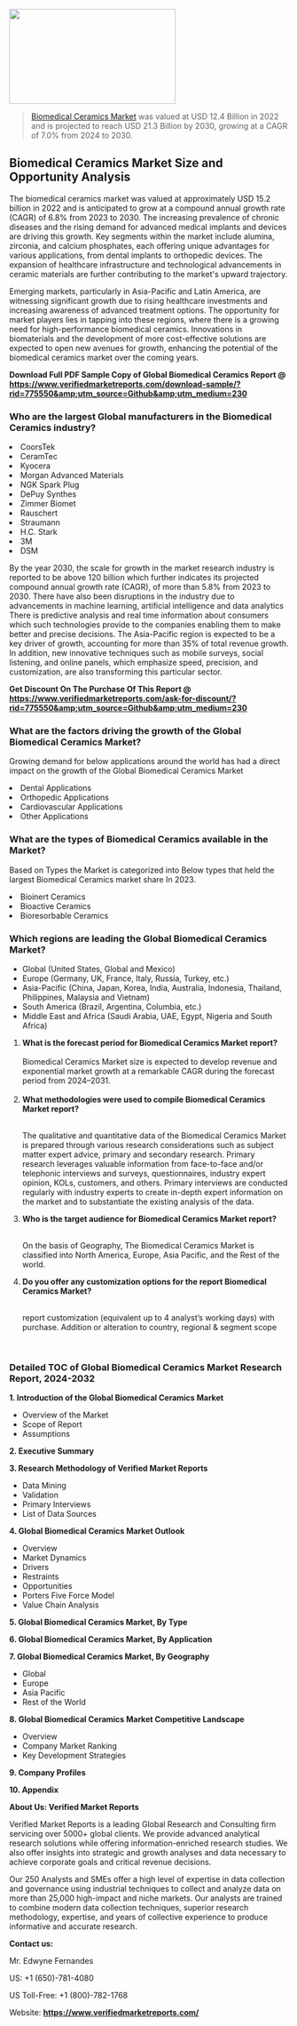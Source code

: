 <img src="https://ffe5etoiles.com/wp-content/uploads/2024/12/MST1-300x171.png" alt="" width="300" height="171" class="alignnone size-medium wp-image-20088" /><blockquote><p><p><a href="https://www.verifiedmarketreports.com/download-sample/?rid=775550&utm_source=Github&utm_medium=230" target="_blank">Biomedical Ceramics Market</a> was valued at USD 12.4 Billion in 2022 and is projected to reach USD 21.3 Billion by 2030, growing at a CAGR of 7.0% from 2024 to 2030.</p></blockquote><p><h2>Biomedical Ceramics Market Size and Opportunity Analysis</h2><p>The biomedical ceramics market was valued at approximately USD 15.2 billion in 2022 and is anticipated to grow at a compound annual growth rate (CAGR) of 6.8% from 2023 to 2030. The increasing prevalence of chronic diseases and the rising demand for advanced medical implants and devices are driving this growth. Key segments within the market include alumina, zirconia, and calcium phosphates, each offering unique advantages for various applications, from dental implants to orthopedic devices. The expansion of healthcare infrastructure and technological advancements in ceramic materials are further contributing to the market's upward trajectory.</p><p>Emerging markets, particularly in Asia-Pacific and Latin America, are witnessing significant growth due to rising healthcare investments and increasing awareness of advanced treatment options. The opportunity for market players lies in tapping into these regions, where there is a growing need for high-performance biomedical ceramics. Innovations in biomaterials and the development of more cost-effective solutions are expected to open new avenues for growth, enhancing the potential of the biomedical ceramics market over the coming years.</p></p><p class=""><strong>Download Full PDF Sample Copy of Global Biomedical Ceramics Report @ <a href="https://www.verifiedmarketreports.com/download-sample/?rid=775550&amp;utm_source=Github&amp;utm_medium=230" target="_blank">https://www.verifiedmarketreports.com/download-sample/?rid=775550&amp;utm_source=Github&amp;utm_medium=230</a></strong></p><h3 id="" class="">Who are the largest Global manufacturers in the Biomedical Ceramics industry?</h3><p><li>CoorsTek</li><li> CeramTec</li><li> Kyocera</li><li> Morgan Advanced Materials</li><li> NGK Spark Plug</li><li> DePuy Synthes</li><li> Zimmer Biomet</li><li> Rauschert</li><li> Straumann</li><li> H.C. Stark</li><li> 3M</li><li> DSM</li></p><div class=""><div class="" dir="" data-message-author-role="" data-message-id="" data-message-model-slug=""><div class=""><div class=""><div class=""><div class="" dir="" data-message-author-role="" data-message-id="" data-message-model-slug=""><div class=""><div class=""><p>By the year 2030, the scale for growth in the market research industry is reported to be above 120 billion which further indicates its projected compound annual growth rate (CAGR), of more than 5.8% from 2023 to 2030. There have also been disruptions in the industry due to advancements in machine learning, artificial intelligence and data analytics There is predictive analysis and real time information about consumers which such technologies provide to the companies enabling them to make better and precise decisions. The Asia-Pacific region is expected to be a key driver of growth, accounting for more than 35% of total revenue growth. In addition, new innovative techniques such as mobile surveys, social listening, and online panels, which emphasize speed, precision, and customization, are also transforming this particular sector.</p><p><strong>Get Discount On The Purchase Of This Report @&nbsp; <a href="https://www.verifiedmarketreports.com/ask-for-discount/?rid=775550&amp;utm_source=Github&amp;utm_medium=230" target="_blank">https://www.verifiedmarketreports.com/ask-for-discount/?rid=775550&amp;utm_source=Github&amp;utm_medium=230</a></strong></p></div></div></div></div></div></div></div></div><h3 id="" class="">What are the factors driving the growth of the Global Biomedical Ceramics Market?</h3><p id="" class="">Growing demand for below applications around the world has had a direct impact on the growth of the Global Biomedical Ceramics Market</p><p id="" class=""><li>Dental Applications</li><li> Orthopedic Applications</li><li> Cardiovascular Applications</li><li> Other Applications</li></p><h3 id="" class="">What are the types of Biomedical Ceramics available in the Market?</h3><p id="" class="">Based on Types the Market is categorized into Below types that held the largest Biomedical Ceramics market share In 2023.</p><p id="" class=""><li>Bioinert Ceramics</li><li> Bioactive Ceramics</li><li> Bioresorbable Ceramics</li></p><h3 id="" class="">Which regions are leading the Global Biomedical Ceramics Market?</h3><ul><li>Global (United States, Global and Mexico)</li><li>Europe (Germany, UK, France, Italy, Russia, Turkey, etc.)</li><li>Asia-Pacific (China, Japan, Korea, India, Australia, Indonesia, Thailand, Philippines, Malaysia and Vietnam)</li><li>South America (Brazil, Argentina, Columbia, etc.)</li><li>Middle East and Africa (Saudi Arabia, UAE, Egypt, Nigeria and South Africa)</li></ul><p><ol><li><strong>What is the forecast period for Biomedical Ceramics Market report?<br /></strong><br /><span data-sheets-root="1" data-sheets-value="{&quot;1&quot;:2,&quot;2&quot;:&quot;XXXX size is expected to develop revenue and exponential market growth at a remarkable CAGR during the forecast period from 2024&ndash;2030.&quot;}" data-sheets-userformat="{&quot;2&quot;:12674,&quot;4&quot;:{&quot;1&quot;:2,&quot;2&quot;:16776960},&quot;10&quot;:2,&quot;11&quot;:0,&quot;15&quot;:&quot;Arial&quot;,&quot;16&quot;:12}">Biomedical Ceramics Market size is expected to develop revenue and exponential market growth at a remarkable CAGR during the forecast period from 2024&ndash;2031.</span><br /><br /></li><li><strong>What methodologies were used to compile Biomedical Ceramics Market report?<br /><br /></strong><p>The qualitative and quantitative data of the&nbsp;Biomedical Ceramics Market is prepared through various research considerations such as subject matter expert advice, primary and secondary research. Primary research leverages valuable information from face-to-face and/or telephonic interviews and surveys, questionnaires, industry expert opinion, KOLs, customers, and others. Primary interviews are conducted regularly with industry experts to create in-depth expert information on the market and to substantiate the existing analysis of the data.&nbsp;</p></li><li><strong>Who is the target audience for Biomedical Ceramics Market report?<br /><br /></strong><p>On the basis of Geography, The&nbsp;Biomedical Ceramics Market is classified into North America, Europe, Asia Pacific, and the Rest of the world.</p></li><li><strong>Do you offer any customization options for the report Biomedical Ceramics Market?<br /><br /></strong><p>report customization (equivalent up to 4 analyst&rsquo;s working days) with purchase. Addition or alteration to country, regional &amp; segment scope</p><p>&nbsp;</p></li></ol></p><h3 id="" class="">Detailed TOC of Global Biomedical Ceramics Market Research Report, 2024-2032</h3><p id="" class=""><strong>1. Introduction of the Global Biomedical Ceramics Market</strong></p><ul><li>Overview of the Market</li><li>Scope of Report</li><li>Assumptions</li></ul><p id="" class=""><strong>2. Executive Summary</strong></p><p id="" class=""><strong>3. Research Methodology of&nbsp;Verified Market Reports</strong></p><ul><li>Data Mining</li><li>Validation</li><li>Primary Interviews</li><li>List of Data Sources</li></ul><p id="" class=""><strong>4. Global Biomedical Ceramics Market Outlook</strong></p><ul><li>Overview</li><li>Market Dynamics</li><li>Drivers</li><li>Restraints</li><li>Opportunities</li><li>Porters Five Force Model</li><li>Value Chain Analysis</li></ul><p id="" class=""><strong>5. Global Biomedical Ceramics Market, By&nbsp;Type</strong></p><p id="" class=""><strong>6. Global Biomedical Ceramics Market, By Application</strong></p><p id="" class=""><strong>7. Global Biomedical Ceramics Market, By Geography</strong></p><ul><li>Global</li><li>Europe</li><li>Asia Pacific</li><li>Rest of the World</li></ul><p id="" class=""><strong>8. Global Biomedical Ceramics Market Competitive Landscape</strong></p><ul><li>Overview</li><li>Company Market Ranking</li><li>Key Development Strategies</li></ul><p id="" class=""><strong>9. Company Profiles</strong></p><p id="" class=""><strong>10. Appendix</strong></p><p id="" class=""><strong>About Us: Verified Market Reports</strong></p><p id="" class="">Verified Market Reports is a leading Global Research and Consulting firm servicing over 5000+ global clients. We provide advanced analytical research solutions while offering information-enriched research studies. We also offer insights into strategic and growth analyses and data necessary to achieve corporate goals and critical revenue decisions.</p><p id="" class="">Our 250 Analysts and SMEs offer a high level of expertise in data collection and governance using industrial techniques to collect and analyze data on more than 25,000 high-impact and niche markets. Our analysts are trained to combine modern data collection techniques, superior research methodology, expertise, and years of collective experience to produce informative and accurate research.</p><p id="" class=""><strong>Contact us:</strong></p><p id="" class="">Mr. Edwyne Fernandes</p><p id="" class="">US: +1 (650)-781-4080</p><p id="" class="">US Toll-Free: +1 (800)-782-1768</p><p id="" class="">Website: <a target="" data-test-app-aware-link=""><strong>https://www.verifiedmarketreports.com/</strong></a></p>
